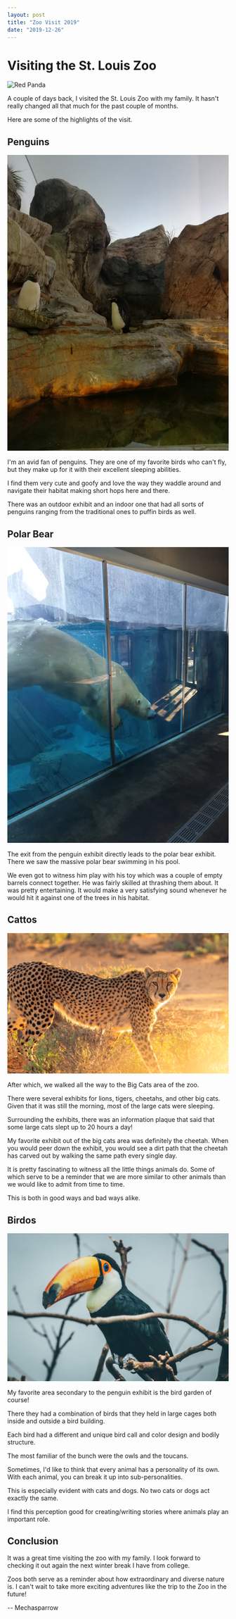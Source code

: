 ```yaml
---
layout: post
title: "Zoo Visit 2019"
date: "2019-12-26"
---
```


# Visiting the St. Louis Zoo

![Red Panda](/assets/images/zoo/red-panda.jpg)

A couple of days back, I‌ visited the St. Louis Zoo with my family. It hasn't really changed all that much for the past couple of months.

Here are some of the highlights of the visit.

## ‌Penguins

![Penguins](/assets/images/zoo/penguin.jpg)

I'm an avid fan of penguins. They are one of my favorite birds who can't fly, but they make up for it with their excellent sleeping abilities.

I find them very cute and goofy and love the way they waddle around and navigate their habitat making short hops here and there.

There was an outdoor exhibit and an indoor one that had all sorts of penguins ranging from the traditional ones to puffin birds as well.

## ‌Polar Bear

![Polar Bear](/assets/images/zoo/polar-bear.jpg)

The exit from the penguin exhibit directly leads to the polar bear exhibit. There we saw the massive polar bear swimming in his pool.

We even got to witness him play with his toy which was a couple of empty barrels connect together. He was fairly skilled at thrashing them about. It was pretty entertaining. It would make a very satisfying sound whenever he would hit it against one of the trees in his habitat.

## Cattos

![Cheetah](/assets/images/zoo/cheetah.jpg)

After which, we walked all the way to the Big Cats area of the zoo.

There were several exhibits for lions, tigers, cheetahs, and other big cats. Given that it was still the morning, most of the large cats were sleeping.

Surrounding the exhibits, there was an information plaque that said that some large cats slept up to 20 hours a day!

My favorite exhibit out of the big cats area was definitely the cheetah. When you would peer down the exhibit, you would see a dirt path that the cheetah has carved out by walking the same path every single day.

It is pretty fascinating to witness all the little things animals do. Some of which serve to be a reminder that we are more similar to other animals than we would like to admit from time to time.

This is both in good ways and bad ways alike.

## ‌Birdos

![Toucan](/assets/images/zoo/toucan.jpg)

My favorite area secondary to the penguin exhibit is the bird garden of course!

There they had a combination of birds that they held in large cages both inside and outside a bird building.

Each bird had a different and unique bird call and color design and bodily structure.

The most familiar of the bunch were the owls and the toucans.

Sometimes, I‌'d like to think that every animal has a personality of its own. With each animal, you can break it up into sub-personalities.

This is especially evident with cats and dogs. No two cats or dogs act exactly the same.

I find this perception good for creating/writing stories where animals play an important role.

## Conclusion

It was a great time visiting the zoo with my family. I look forward to checking it out again the next winter break I‌ have from college.

Zoos both serve as a reminder about how extraordinary and diverse nature is. I‌ can't wait to take more exciting adventures like the trip to the Zoo in the future!

-- Mechasparrow
